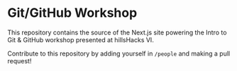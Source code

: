 # Git/GitHub Workshop

This repository contains the source of the Next.js site powering the Intro to Git & GitHub workshop presented at hillsHacks VI.

Contribute to this repository by adding yourself in `/people` and making a pull request!

